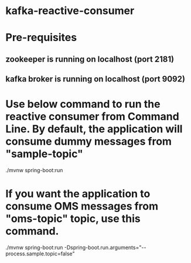 # kafka-reactive-consumer

# Pre-requisites
## zookeeper is running on localhost (port 2181)
## kafka broker is running on localhost (port 9092)

# Use below command to run the reactive consumer from Command Line. By default, the application will consume dummy messages from "sample-topic"
./mvnw spring-boot:run

# If you want the application to consume OMS messages from "oms-topic" topic, use this command.
./mvnw spring-boot:run -Dspring-boot.run.arguments="--process.sample.topic=false"